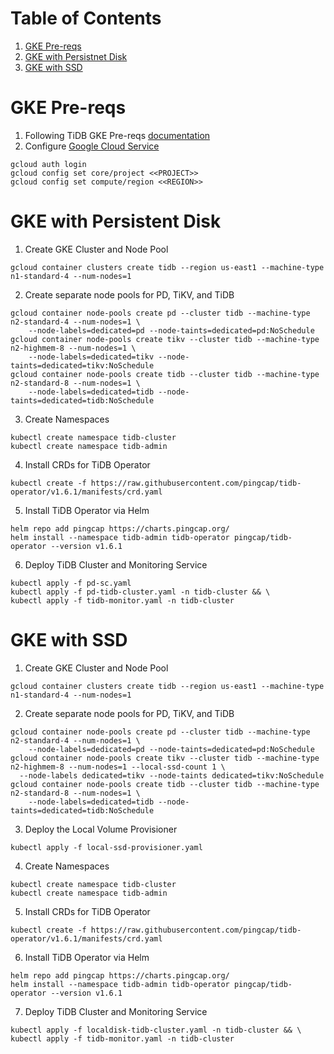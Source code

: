 # Table of Contents
1. [GKE Pre-reqs](#gke-pre-reqs)
2. [GKE with Persistnet Disk](#eks-with-persistent-disk)
3. [GKE with SSD](#gke-with-ssd)

# GKE Pre-reqs

1. Following TiDB GKE Pre-reqs [documentation](https://docs.pingcap.com/tidb-in-kubernetes/stable/deploy-on-gcp-gke/#prerequisites)
2. Configure [Google Cloud Service](https://docs.pingcap.com/tidb-in-kubernetes/stable/deploy-on-gcp-gke/#configure-the-google-cloud-service)

```
gcloud auth login
gcloud config set core/project <<PROJECT>>
gcloud config set compute/region <<REGION>>
```

# GKE with Persistent Disk

1. Create GKE Cluster and Node Pool

```
gcloud container clusters create tidb --region us-east1 --machine-type n1-standard-4 --num-nodes=1
```

2. Create separate node pools for PD, TiKV, and TiDB

```
gcloud container node-pools create pd --cluster tidb --machine-type n2-standard-4 --num-nodes=1 \
    --node-labels=dedicated=pd --node-taints=dedicated=pd:NoSchedule
gcloud container node-pools create tikv --cluster tidb --machine-type n2-highmem-8 --num-nodes=1 \
    --node-labels=dedicated=tikv --node-taints=dedicated=tikv:NoSchedule
gcloud container node-pools create tidb --cluster tidb --machine-type n2-standard-8 --num-nodes=1 \
    --node-labels=dedicated=tidb --node-taints=dedicated=tidb:NoSchedule
```

3. Create Namespaces

```
kubectl create namespace tidb-cluster
kubectl create namespace tidb-admin
```

4. Install CRDs for TiDB Operator

```
kubectl create -f https://raw.githubusercontent.com/pingcap/tidb-operator/v1.6.1/manifests/crd.yaml
```

5. Install TiDB Operator via Helm

```
helm repo add pingcap https://charts.pingcap.org/
helm install --namespace tidb-admin tidb-operator pingcap/tidb-operator --version v1.6.1
```

6. Deploy TiDB Cluster and Monitoring Service

```
kubectl apply -f pd-sc.yaml
kubectl apply -f pd-tidb-cluster.yaml -n tidb-cluster && \
kubectl apply -f tidb-monitor.yaml -n tidb-cluster
```

# GKE with SSD

1. Create GKE Cluster and Node Pool

```
gcloud container clusters create tidb --region us-east1 --machine-type n1-standard-4 --num-nodes=1
```

2. Create separate node pools for PD, TiKV, and TiDB

```
gcloud container node-pools create pd --cluster tidb --machine-type n2-standard-4 --num-nodes=1 \
    --node-labels=dedicated=pd --node-taints=dedicated=pd:NoSchedule
gcloud container node-pools create tikv --cluster tidb --machine-type n2-highmem-8 --num-nodes=1 --local-ssd-count 1 \
  --node-labels dedicated=tikv --node-taints dedicated=tikv:NoSchedule
gcloud container node-pools create tidb --cluster tidb --machine-type n2-standard-8 --num-nodes=1 \
    --node-labels=dedicated=tidb --node-taints=dedicated=tidb:NoSchedule
```

3. Deploy the Local Volume Provisioner

```
kubectl apply -f local-ssd-provisioner.yaml
```

4. Create Namespaces

```
kubectl create namespace tidb-cluster
kubectl create namespace tidb-admin
```

5. Install CRDs for TiDB Operator

```
kubectl create -f https://raw.githubusercontent.com/pingcap/tidb-operator/v1.6.1/manifests/crd.yaml
```

6. Install TiDB Operator via Helm

```
helm repo add pingcap https://charts.pingcap.org/
helm install --namespace tidb-admin tidb-operator pingcap/tidb-operator --version v1.6.1
```

7. Deploy TiDB Cluster and Monitoring Service

```
kubectl apply -f localdisk-tidb-cluster.yaml -n tidb-cluster && \
kubectl apply -f tidb-monitor.yaml -n tidb-cluster
```
